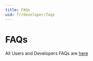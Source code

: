 ```yaml
---
title: FAQs
uid: fr/developer/faqs
---
```


# FAQs

All Users and Developers FAQs are [here](xref:en/user-guide/installing/faq)